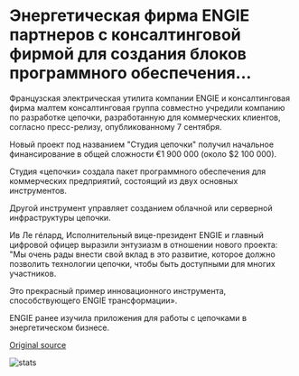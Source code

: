 # Энергетическая фирма ENGIE партнеров с консалтинговой фирмой для создания блоков программного обеспечения...

Французская электрическая утилита компании ENGIE и консалтинговая фирма малтем консалтинговая группа совместно учредили компанию по разработке цепочки, разработанную для коммерческих клиентов, согласно пресс-релизу, опубликованному 7 сентября.

Новый проект под названием "Студия цепочки" получил начальное финансирование в общей сложности €1 900 000 (около $2 100 000).

Студия «цепочки» создала пакет программного обеспечения для коммерческих предприятий, состоящий из двух основных инструментов.

Другой инструмент управляет созданием облачной или серверной инфраструктуры цепочки.

Ив Ле гéлард, Исполнительный вице-президент ENGIE и главный цифровой офицер выразили энтузиазм в отношении нового проекта: "Мы очень рады внести свой вклад в это развитие, которое должно позволить технологии цепочки, чтобы быть доступными для многих участников.

Это прекрасный пример инновационного инструмента, способствующего ENGIE трансформации».

ENGIE ранее изучила приложения для работы с цепочками в энергетическом бизнесе.

[Original source](https://cointelegraph.com/news/energy-firm-engie-partners-with-consulting-firm-to-create-blockchain-software-offering)

![stats](https://c.statcounter.com/11760860/0/a89fa40b/1/ "stats")